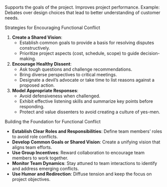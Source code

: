 Supports the goals of the project. Improves project performance.
Example: Debates over design choices that lead to better understanding of customer needs.

Strategies for Encouraging Functional Conflict
1. **Create a Shared Vision**:
    - Establish common goals to provide a basis for resolving disputes constructively.
    - Prioritize project aspects (cost, schedule, scope) to guide decision-making.
2. **Encourage Healthy Dissent**:
    - Ask tough questions and challenge recommendations.
    - Bring diverse perspectives to critical meetings.
    - Designate a devil’s advocate or take time to list reasons against a proposed action.
3. **Model Appropriate Responses**:
    - Avoid defensiveness when challenged.
    - Exhibit effective listening skills and summarize key points before responding.
    - Protect and value dissenters to avoid creating a culture of yes-men.

Building the Foundation for Functional Conflict
- **Establish Clear Roles and Responsibilities**: Define team members’ roles to avoid role conflicts.
- **Develop Common Goals or Shared Vision**: Create a unifying vision that aligns team efforts.
- **Use Group Incentives**: Reward collaboration to encourage team members to work together.
- **Monitor Team Dynamics**: Stay attuned to team interactions to identify and address emerging conflicts.
- **Use Humor and Redirection**: Diffuse tension and keep the focus on project objectives.